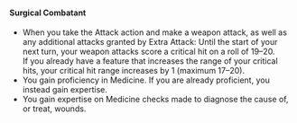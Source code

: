 #### Surgical Combatant

- When you take the Attack action and make a weapon attack, as well as any additional attacks granted by Extra Attack:
  Until the start of your next turn, your weapon attacks score a critical hit on a roll of 19–20.
  \
  If you already have a feature that increases the range of your critical hits, your critical hit range increases by 1 (maximum 17–20).
- You gain proficiency in Medicine. If you are already proficient, you instead gain expertise.
- You gain expertise on Medicine checks made to diagnose the cause of, or treat, wounds.
